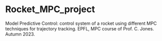 # Rocket_MPC_project
Model Predictive Control: control system of a rocket using different MPC techniques for trajectory tracking. EPFL, MPC course of Prof. C. Jones. Autumn 2023.
